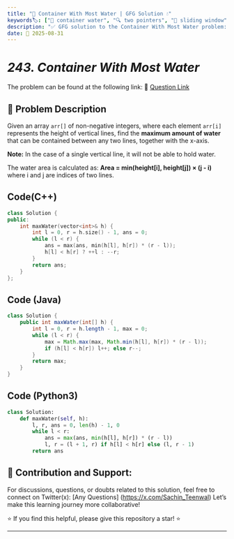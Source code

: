 ```yaml
---
title: "🌊 Container With Most Water | GFG Solution 💧"
keywords🏷️: ["🌊 container water", "🔍 two pointers", "📍 sliding window", "📈 greedy algorithm", "📘 GFG", "🏁 competitive programming", "📚 DSA"]
description: "✅ GFG solution to the Container With Most Water problem: find maximum water area between two vertical lines using optimal two-pointer technique. 🚀"
date: 📅 2025-08-31
---
```


# *243. Container With Most Water*

The problem can be found at the following link: 🔗 [Question Link](https://www.geeksforgeeks.org/problems/container-with-most-water0535/1)

## **🧩 Problem Description**

Given an array `arr[]` of non-negative integers, where each element `arr[i]` represents the height of vertical lines, find the **maximum amount of water** that can be contained between any two lines, together with the x-axis.

**Note:** In the case of a single vertical line, it will not be able to hold water.

The water area is calculated as: **Area = min(height[i], height[j]) × (j - i)** where i and j are indices of two lines.


## Code(C++)
```cpp
class Solution {
public:
    int maxWater(vector<int>& h) {
        int l = 0, r = h.size() - 1, ans = 0;
        while (l < r) {
            ans = max(ans, min(h[l], h[r]) * (r - l));
            h[l] < h[r] ? ++l : --r;
        }
        return ans;
    }
};
```

## Code (Java)

```java
class Solution {
    public int maxWater(int[] h) {
        int l = 0, r = h.length - 1, max = 0;
        while (l < r) {
            max = Math.max(max, Math.min(h[l], h[r]) * (r - l));
            if (h[l] < h[r]) l++; else r--;
        }
        return max;
    }
}
```

## Code (Python3)

```python
class Solution:
    def maxWater(self, h):
        l, r, ans = 0, len(h) - 1, 0
        while l < r:
            ans = max(ans, min(h[l], h[r]) * (r - l))
            l, r = (l + 1, r) if h[l] < h[r] else (l, r - 1)
        return ans
```



## 🎯 **Contribution and Support:**

For discussions, questions, or doubts related to this solution, feel free to connect on Twitter(x): [Any Questions] (https://x.com/Sachin_Teenwal) Let’s make this learning journey more collaborative!

⭐ If you find this helpful, please give this repository a star! ⭐

---
